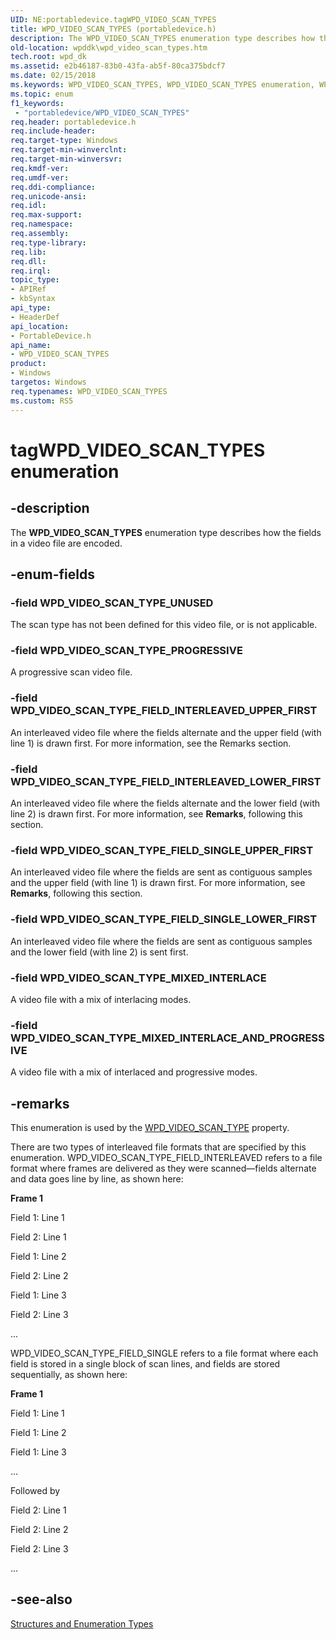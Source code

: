 ```yaml
---
UID: NE:portabledevice.tagWPD_VIDEO_SCAN_TYPES
title: WPD_VIDEO_SCAN_TYPES (portabledevice.h)
description: The WPD_VIDEO_SCAN_TYPES enumeration type describes how the fields in a video file are encoded.
old-location: wpddk\wpd_video_scan_types.htm
tech.root: wpd_dk
ms.assetid: e2b46187-83b0-43fa-ab5f-80ca375bdcf7
ms.date: 02/15/2018
ms.keywords: WPD_VIDEO_SCAN_TYPES, WPD_VIDEO_SCAN_TYPES enumeration, WPD_VIDEO_SCAN_TYPE_FIELD_INTERLEAVED_LOWER_FIRST, WPD_VIDEO_SCAN_TYPE_FIELD_INTERLEAVED_UPPER_FIRST, WPD_VIDEO_SCAN_TYPE_FIELD_SINGLE_LOWER_FIRST, WPD_VIDEO_SCAN_TYPE_FIELD_SINGLE_UPPER_FIRST, WPD_VIDEO_SCAN_TYPE_MIXED_INTERLACE, WPD_VIDEO_SCAN_TYPE_MIXED_INTERLACE_AND_PROGRESSIVE, WPD_VIDEO_SCAN_TYPE_PROGRESSIVE, WPD_VIDEO_SCAN_TYPE_UNUSED, enumeration, portabledevice/WPD_VIDEO_SCAN_TYPES, portabledevice/WPD_VIDEO_SCAN_TYPE_FIELD_INTERLEAVED_LOWER_FIRST, portabledevice/WPD_VIDEO_SCAN_TYPE_FIELD_INTERLEAVED_UPPER_FIRST, portabledevice/WPD_VIDEO_SCAN_TYPE_FIELD_SINGLE_LOWER_FIRST, portabledevice/WPD_VIDEO_SCAN_TYPE_FIELD_SINGLE_UPPER_FIRST, portabledevice/WPD_VIDEO_SCAN_TYPE_MIXED_INTERLACE, portabledevice/WPD_VIDEO_SCAN_TYPE_MIXED_INTERLACE_AND_PROGRESSIVE, portabledevice/WPD_VIDEO_SCAN_TYPE_PROGRESSIVE, portabledevice/WPD_VIDEO_SCAN_TYPE_UNUSED, tagWPD_VIDEO_SCAN_TYPES, wpddk.wpd_video_scan_types
ms.topic: enum
f1_keywords:
 - "portabledevice/WPD_VIDEO_SCAN_TYPES"
req.header: portabledevice.h
req.include-header: 
req.target-type: Windows
req.target-min-winverclnt: 
req.target-min-winversvr: 
req.kmdf-ver: 
req.umdf-ver: 
req.ddi-compliance: 
req.unicode-ansi: 
req.idl: 
req.max-support: 
req.namespace: 
req.assembly: 
req.type-library: 
req.lib: 
req.dll: 
req.irql: 
topic_type:
- APIRef
- kbSyntax
api_type:
- HeaderDef
api_location:
- PortableDevice.h
api_name:
- WPD_VIDEO_SCAN_TYPES
product:
- Windows
targetos: Windows
req.typenames: WPD_VIDEO_SCAN_TYPES
ms.custom: RS5
---
```


# tagWPD_VIDEO_SCAN_TYPES enumeration


## -description



The <b>WPD_VIDEO_SCAN_TYPES</b> enumeration type describes how the fields in a video file are encoded.




## -enum-fields




### -field WPD_VIDEO_SCAN_TYPE_UNUSED

The scan type has not been defined for this video file, or is not applicable.


### -field WPD_VIDEO_SCAN_TYPE_PROGRESSIVE

A progressive scan video file.


### -field WPD_VIDEO_SCAN_TYPE_FIELD_INTERLEAVED_UPPER_FIRST

An interleaved video file where the fields alternate and the upper field (with line 1) is drawn first. For more information, see the Remarks section.


### -field WPD_VIDEO_SCAN_TYPE_FIELD_INTERLEAVED_LOWER_FIRST

An interleaved video file where the fields alternate and the lower field (with line 2) is drawn first. For more information, see <b>Remarks</b>, following this section.


### -field WPD_VIDEO_SCAN_TYPE_FIELD_SINGLE_UPPER_FIRST

An interleaved video file where the fields are sent as contiguous samples and the upper field (with line 1) is drawn first. For more information, see <b>Remarks</b>, following this section.


### -field WPD_VIDEO_SCAN_TYPE_FIELD_SINGLE_LOWER_FIRST

An interleaved video file where the fields are sent as contiguous samples and the lower field (with line 2) is sent first.


### -field WPD_VIDEO_SCAN_TYPE_MIXED_INTERLACE

A video file with a mix of interlacing modes.


### -field WPD_VIDEO_SCAN_TYPE_MIXED_INTERLACE_AND_PROGRESSIVE

A video file with a mix of interlaced and progressive modes.


## -remarks



This enumeration is used by the <a href="https://docs.microsoft.com/previous-versions/windows/hardware/drivers/ff597900(v=vs.85)">WPD_VIDEO_SCAN_TYPE</a> property.

There are two types of interleaved file formats that are specified by this enumeration. WPD_VIDEO_SCAN_TYPE_FIELD_INTERLEAVED refers to a file format where frames are delivered as they were scanned—fields alternate and data goes line by line, as shown here:

<b>Frame 1</b>

Field 1: Line 1

Field 2: Line 1

Field 1: Line 2

Field 2: Line 2

Field 1: Line 3

Field 2: Line 3

...

WPD_VIDEO_SCAN_TYPE_FIELD_SINGLE refers to a file format where each field is stored in a single block of scan lines, and fields are stored sequentially, as shown here:

<b>Frame 1</b>

Field 1: Line 1

Field 1: Line 2

Field 1: Line 3

...

Followed by

Field 2: Line 1

Field 2: Line 2

Field 2: Line 3

...




## -see-also




<a href="https://docs.microsoft.com/previous-versions/windows/hardware/drivers/ff597672(v=vs.85)">Structures and Enumeration Types</a>
 

 

